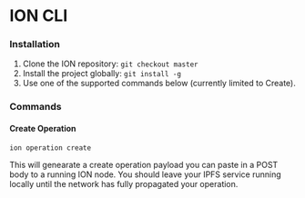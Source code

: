 
# ION CLI

### Installation

1. Clone the ION repository: `git checkout master`
2. Install the project globally: `git install -g`
3. Use one of the supported commands below (currently limited to Create).

### Commands

#### Create Operation
```
ion operation create
```
This will genearate a create operation payload you can paste in a POST body to a running ION node. You should leave your IPFS service running locally until the network has fully propagated your operation.

